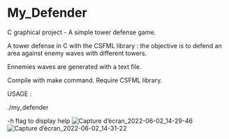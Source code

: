 # My_Defender
C graphical project - A simple tower defense game.

A tower defense in C with the CSFML library : the objective is to defend an area against enemy waves with different towers.

Ennemies waves are generated with a text file.

Compile with make command. Require CSFML library.

USAGE :

./my_defender

-h flag to display help
![Capture d’écran_2022-06-02_14-29-46](https://user-images.githubusercontent.com/91692215/171629744-107f5ce2-cadb-402d-a302-251b2522e88e.png)
![Capture d’écran_2022-06-02_14-31-22](https://user-images.githubusercontent.com/91692215/171629749-37de3a99-0ab4-49f9-b9d8-1e732f58828e.png)
